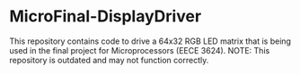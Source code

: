 # MicroFinal-DisplayDriver

This repository contains code to drive a 64x32 RGB LED matrix that is being used in the final project for Microprocessors (EECE 3624).
NOTE: This repository is outdated and may not function correctly.
